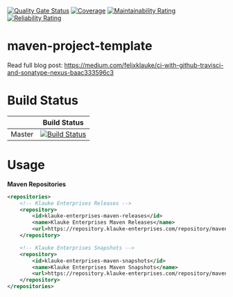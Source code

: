 [![Quality Gate Status](https://sonarcloud.io/api/project_badges/measure?project=FelixKlauke_maven-project-template&metric=alert_status)](https://sonarcloud.io/dashboard?id=FelixKlauke_maven-project-template)
[![Coverage](https://sonarcloud.io/api/project_badges/measure?project=FelixKlauke_maven-project-template&metric=coverage)](https://sonarcloud.io/dashboard?id=FelixKlauke_maven-project-template)
[![Maintainability Rating](https://sonarcloud.io/api/project_badges/measure?project=FelixKlauke_maven-project-template&metric=sqale_rating)](https://sonarcloud.io/dashboard?id=FelixKlauke_maven-project-template)
[![Reliability Rating](https://sonarcloud.io/api/project_badges/measure?project=FelixKlauke_maven-project-template&metric=reliability_rating)](https://sonarcloud.io/dashboard?id=FelixKlauke_maven-project-template)

# maven-project-template

Read full blog post: https://medium.com/felixklauke/ci-with-github-travisci-and-sonatype-nexus-baac333596c3

# Build Status

|             | Build Status                                                                                                            |
|-------------|-------------------------------------------------------------------------------------------------------------------------|
| Master      | [![Build Status](https://travis-ci.org/FelixKlauke/maven-project-template.svg?branch=master)](https://travis-ci.org/FelixKlauke/maven-project-template) |


# Usage

**Maven Repositories**

```xml
<repositories>
    <!-- Klauke Enterprises Releases -->
    <repository>
        <id>klauke-enterprises-maven-releases</id>
        <name>Klauke Enterprises Maven Releases</name>
        <url>https://repository.klauke-enterprises.com/repository/maven-releases/</url>
    </repository>

    <!-- Klauke Enterprises Snapshots -->
    <repository>
        <id>klauke-enterprises-maven-snapshots</id>
        <name>Klauke Enterprises Maven Snapshots</name>
        <url>https://repository.klauke-enterprises.com/repository/maven-snapshots/</url>
    </repository>
</repositories>
```
